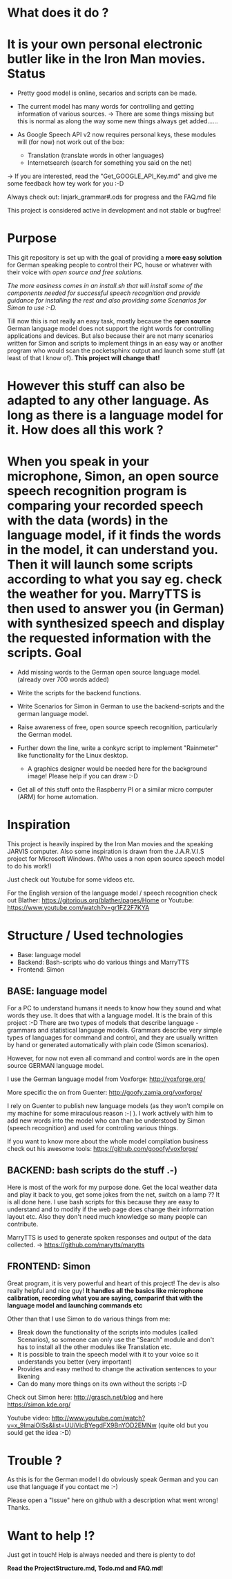 What does it do ?
=======
It is your own personal electronic butler like in the Iron Man movies. 
Status
=======
- Pretty good model is online, secarios and scripts can be made.
 - The current model has many words for controlling and getting information of various sources.
 -> There are some things missing but this is normal as along the way some new things always get added......

- As Google Speech API v2 now requires personal keys, these modules will (for now) not work out of the box:
  - Translation (translate words in other languages)
  - Internetsearch (search for something you said on the net)
 
 -> If you are interested, read the "Get_GOOGLE_API_Key.md" and give me some feedback how tey work for you :-D
 
Always check out: linjark_grammar#.ods for progress and the FAQ.md file

This project is considered active in development and not stable or bugfree!

Purpose
========
This git repository is set up with the goal of providing a __more easy solution__ for German speaking people to control their PC, house or whatever with their voice with *open source and free solutions.*

*The more easiness comes in an install.sh that will install some of the components needed for successful speech recognition and provide guidance for installing the rest and also providing some Scenarios for Simon to use :-D.*

Till now this is not really an easy task, mostly because the __open source__ German language model does not support the right words for controlling applications and devices. But also because their are not many scenarios written for Simon and scripts to implement things in an easy way or another program who would scan the pocketsphinx output and launch some stuff (at least of that I know of). __This project will change that!__

__However this stuff can also be adapted to any other language. As long as there is a language model for it.__
How does all this work ?
=========================

When you speak in your microphone, Simon, an open source speech recognition program is comparing your recorded speech with the data (words) in the language model, if it finds the words in the model, it can understand you. Then it will launch some scripts according to what you say eg. check the weather for you. MarryTTS is then used to answer you (in German) with synthesized speech and display the requested information with the scripts.
Goal
====
- Add missing words to the German open source language model. (already over 700 words added)
- Write the scripts for the backend functions.
- Write Scenarios for Simon in German to use the backend-scripts and the german language model.
- Raise awareness of free, open source speech recognition, particularly the German model.

- Further down the line, write a conkyrc script to implement "Rainmeter" like functionality for the Linux desktop.
  - A graphics designer would be needed here for the background image! Please help if you can draw :-D
- Get all of this stuff onto the Raspberry PI or a similar micro computer (ARM) for home automation.

Inspiration
============
This project is heavily inspired by the Iron Man movies and the speaking JARVIS computer. Also some inspiration is drawn from the J.A.R.V.I.S project for Microsoft Windows. (Who uses a non open source speech model to do his work!)

Just check out Youtube for some videos etc. 

For the English version of the language model / speech recognition check out Blather: https://gitorious.org/blather/pages/Home or Youtube: https://www.youtube.com/watch?v=gr1FZ2F7KYA


Structure / Used technologies
=============================

- Base: language model
- Backend: Bash-scripts who do various things and MarryTTS
- Frontend: Simon 

BASE: language model
---------------------
For a PC to understand humans it needs to know how they sound and what words they use. It does that with a language model. It is the brain of this project :-D
There are two types of models that describe language - grammars and statistical language models. Grammars describe very simple types of languages for command and control, and they are usually written by hand or generated automatically with plain code (Simon scenarios). 

However, for now not even all command and control words are in the open source GERMAN language model.

I use the German language model from Voxforge: http://voxforge.org/

More specific the on from Guenter: http://goofy.zamia.org/voxforge/

I rely on Guenter to publish new language models (as they won't compile on my machine for some miraculous reason :-( ).
I work actively with him to add new words into the model who can than be understood by Simon (speech recognition) and used for controling various things.

If you want to know more about the whole model compilation business check out his awesome tools: https://github.com/gooofy/voxforge/

BACKEND: bash scripts do the stuff .-)
----------------------------------
Here is most of the work for my purpose done. Get the local weather data and play it back to you, get some jokes from the net, switch on a lamp ??
It is all done here. I use bash scripts for this because they are easy to understand and to modify if the web page does change their information layout etc. Also they don't need much knowledge so many people can contribute.

MarryTTS is used to generate spoken responses and output of the data collected. -> https://github.com/marytts/marytts

FRONTEND: Simon
-----------------

Great program, it is very powerful and heart of this project! The dev is also really helpful and nice guy! 
__It handles all the basics like microphone calibration, recording what you are saying, comparinf that with the language model and launching commands etc__

Other than that I use Simon to do various things from me:

- Break down the functionality of the scripts into modules (called Scenarios), so someone can only use the "Search" module and don't has to install all the other modules like Translation etc.
- It is possible to train the speech model with it to your voice so it understands you better (very important)
- Provides and easy method to change the activation sentences to your likening
- Can do many more things on its own without the scripts :-D

Check out Simon here: http://grasch.net/blog and here https://simon.kde.org/ 

Youtube video: http://www.youtube.com/watch?v=x_9ImaiOISs&list=UUiVicBYegdFX9BnYOD2EMNw (quite old but you sould get the idea :-D)


Trouble ?
==========

As this is for the German model I do obviously speak German and you can use that language if you contact me :-)

Please open a "Issue" here on github with a description what went wrong! Thanks.


Want to help !?
==============

Just get in touch! Help is always needed and there is plenty to do!

__Read the ProjectStructure.md, Todo.md and FAQ.md!__


